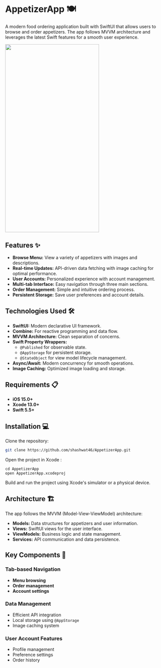 # AppetizerApp 🍽️

A modern food ordering application built with SwiftUI that allows users to browse and order appetizers. The app follows MVVM architecture and leverages the latest Swift features for a smooth user experience.


<img src = "Appetizer_ScreenRecord-ezgif.com-optimize.gif" width = "300" height = "600"/>

## Features ✨

- **Browse Menu:** View a variety of appetizers with images and descriptions.
- **Real-time Updates:** API-driven data fetching with image caching for optimal performance.
- **User Accounts:** Personalized experience with account management.
- **Multi-tab Interface:** Easy navigation through three main sections.
- **Order Management:** Simple and intuitive ordering process.
- **Persistent Storage:** Save user preferences and account details.

## Technologies Used 🛠️

- **SwiftUI:** Modern declarative UI framework.
- **Combine:** For reactive programming and data flow.
- **MVVM Architecture:** Clean separation of concerns.
- **Swift Property Wrappers:**
  - `@Published` for observable state.
  - `@AppStorage` for persistent storage.
  - `@StateObject` for view model lifecycle management.
- **Async/Await:** Modern concurrency for smooth operations.
- **Image Caching:** Optimized image loading and storage.

## Requirements 📋

- **iOS 15.0+**
- **Xcode 13.0+**
- **Swift 5.5+**

## Installation 💻

Clone the repository:

```bash
git clone https://github.com/shashwat46/AppetizerApp.git

```

Open the project in Xcode : 

```
cd AppetizerApp
open AppetizerApp.xcodeproj
```

Build and run the project using Xcode's simulator or a physical device.

## Architecture 🏗️

The app follows the MVVM (Model-View-ViewModel) architecture:

- **Models:** Data structures for appetizers and user information.
- **Views:** SwiftUI views for the user interface.
- **ViewModels:** Business logic and state management.
- **Services:** API communication and data persistence.

## Key Components 🔑

### Tab-based Navigation
- **Menu browsing**
- **Order management**
- **Account settings**

### Data Management
- Efficient API integration
- Local storage using `@AppStorage`
- Image caching system

### User Account Features
- Profile management
- Preference settings
- Order history

